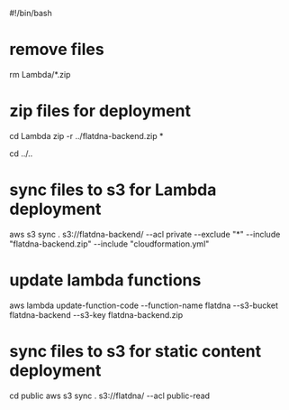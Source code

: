 #!/bin/bash

# remove files
rm Lambda/*.zip

# zip files for deployment
cd Lambda
zip -r ../flatdna-backend.zip *

cd ../..

# sync files to s3 for Lambda deployment
aws s3 sync . s3://flatdna-backend/ --acl private --exclude "*" --include "flatdna-backend.zip" --include "cloudformation.yml"

# update lambda functions
aws lambda update-function-code --function-name flatdna --s3-bucket flatdna-backend --s3-key flatdna-backend.zip


# sync files to s3 for static content deployment
cd public
aws s3 sync . s3://flatdna/ --acl public-read